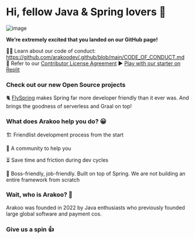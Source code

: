 # Hi, fellow Java & Spring lovers 👋

![image](https://user-images.githubusercontent.com/76883/209828894-23e67fee-f28e-4f34-8966-75e7cf794d2c.png)



<!-- ![An illustration showing a space kitty dreaming of exploring new worlds with Arakoo](https://raw.githubusercontent.com/Arakoohq/.github/master/profile/static/Arakoo-github-banner.png)
 -->
**We’re extremely excited that you landed on our GitHub page!**

🧑‍💻 Learn about our code of conduct: https://github.com/arakoodev/.github/blob/main/CODE_OF_CONDUCT.md  
📜 Refer to our [Contributor License Agreement](https://github.com/arakoodev/.github/blob/main/CLA.md)
 ▶ [Play with our starter on Replit](https://replit.com/@arakoodev/starter)

### Check out our new Open Source projects

🐈 [FlySpring](https://github.com/arakoodev/FlySpring) makes Spring far more developer friendly than it ever was. And brings the goodness of serverless and Graal on top!


### What does Arakoo help you do? 😀

🏗 Friendlist development process from the start

🤝 A community to help you

⏳ Save time and friction during dev cycles

🧰 Boss-friendly, job-friendly. Built on top of Spring. We are not building an entire framework from scratch

### Wait, who is Arakoo? 🤔

Arakoo was founded in 2022 by Java enthusiasts who previously founded large global software and payment cos.


### Give us a spin 👍


<!--
❇️ Get started with Arakoo for free: https://console.Arakoo.com/signup

🧑‍💻 Learn how it works: https://Arakoo.com/docs/

🧑‍🏫 Learn more about Policy as Code: https://Arakoo.com/policy-as-code/

🕵️ Explore the Arakoo platform: https://Arakoo.com/platform/ -->

